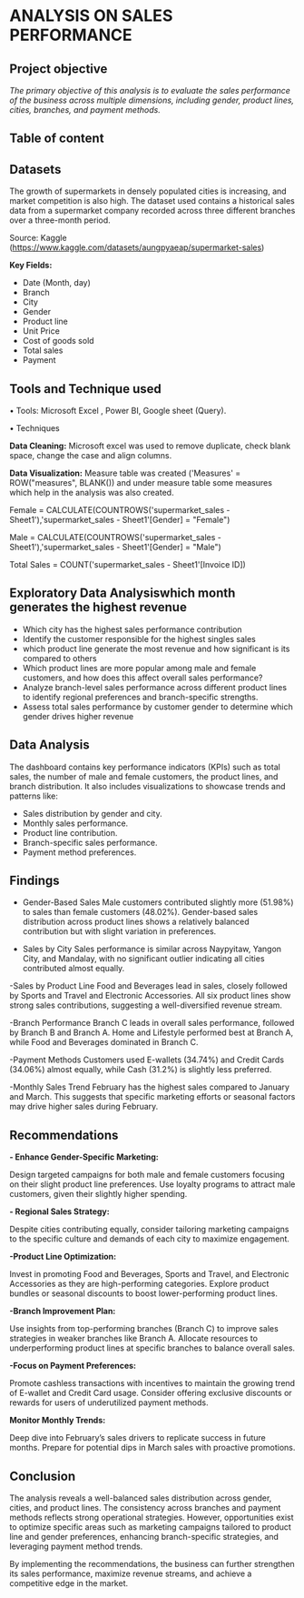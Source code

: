 # ANALYSIS ON SALES PERFORMANCE 
## Project objective
_The primary objective of this analysis is to evaluate the sales performance of the business across multiple dimensions, including gender, product lines, cities, branches, and payment methods._

## Table of content
## Datasets
The growth of supermarkets in densely populated cities is increasing, and market competition is also high. The dataset used contains a historical sales data from a supermarket company recorded across three different branches over a three-month period.

Source: Kaggle (https://www.kaggle.com/datasets/aungpyaeap/supermarket-sales)

**Key Fields:** 
- Date (Month, day)
- Branch
- City
- Gender
- Product line
- Unit Price
- Cost of goods sold
- Total sales
- Payment

## Tools and Technique used

• Tools: Microsoft Excel , Power BI, Google sheet (Query).

• Techniques

**Data Cleaning:** Microsoft excel was used to remove duplicate, check blank space, change 
the case and align columns.

**Data Visualization:** Measure table was created ('Measures' = ROW("measures", 
BLANK()) and under measure table some measures which help in the analysis was also 
created.

Female = CALCULATE(COUNTROWS('supermarket_sales - Sheet1'),'supermarket_sales - Sheet1'[Gender] = "Female")

Male = CALCULATE(COUNTROWS('supermarket_sales - Sheet1'),'supermarket_sales - Sheet1'[Gender] = "Male")

Total Sales = COUNT('supermarket_sales - Sheet1'[Invoice ID])

## Exploratory Data Analysiswhich month generates the highest revenue

- Which city has the highest sales performance contribution
- Identify the customer responsible for the highest singles sales
- which product line generate the most revenue and how significant is its compared to others
- Which product lines are more popular among male and female customers, and how does this affect overall sales performance?
- Analyze branch-level sales performance across different product lines to identify regional preferences and branch-specific strengths.
- Assess total sales performance by customer gender to determine which gender drives higher revenue

## Data Analysis

The dashboard contains key performance indicators (KPIs) such as total sales, the number of male and female customers, the product lines, and branch distribution. It also includes visualizations to showcase trends and patterns like:

- Sales distribution by gender and city.
- Monthly sales performance.
- Product line contribution.
- Branch-specific sales performance.
- Payment method preferences.



## Findings
- Gender-Based Sales
Male customers contributed slightly more (51.98%) to sales than female customers (48.02%).
Gender-based sales distribution across product lines shows a relatively balanced contribution but with slight variation in preferences.

- Sales by City
Sales performance is similar across Naypyitaw, Yangon City, and Mandalay, with no significant outlier indicating all cities contributed almost equally.

-Sales by Product Line
Food and Beverages lead in sales, closely followed by Sports and Travel and Electronic Accessories.
All six product lines show strong sales contributions, suggesting a well-diversified revenue stream.

-Branch Performance
Branch C leads in overall sales performance, followed by Branch B and Branch A.
Home and Lifestyle performed best at Branch A, while Food and Beverages dominated in Branch C.

-Payment Methods
Customers used E-wallets (34.74%) and Credit Cards (34.06%) almost equally, while Cash (31.2%) is slightly less preferred.

-Monthly Sales Trend
February has the highest sales compared to January and March. This suggests that specific marketing efforts or seasonal factors may drive higher sales during February.

## Recommendations
**- Enhance Gender-Specific Marketing:**

Design targeted campaigns for both male and female customers focusing on their slight product line preferences.
Use loyalty programs to attract male customers, given their slightly higher spending.

**- Regional Sales Strategy:**

Despite cities contributing equally, consider tailoring marketing campaigns to the specific culture and demands of each city to maximize engagement.

**-Product Line Optimization:**

Invest in promoting Food and Beverages, Sports and Travel, and Electronic Accessories as they are high-performing categories.
Explore product bundles or seasonal discounts to boost lower-performing product lines.

**-Branch Improvement Plan:**

Use insights from top-performing branches (Branch C) to improve sales strategies in weaker branches like Branch A.
Allocate resources to underperforming product lines at specific branches to balance overall sales.

**-Focus on Payment Preferences:**

Promote cashless transactions with incentives to maintain the growing trend of E-wallet and Credit Card usage.
Consider offering exclusive discounts or rewards for users of underutilized payment methods.

**Monitor Monthly Trends:**

Deep dive into February’s sales drivers to replicate success in future months.
Prepare for potential dips in March sales with proactive promotions.

## Conclusion

The analysis reveals a well-balanced sales distribution across gender, cities, and product lines. The consistency across branches and payment methods reflects strong operational strategies. However, opportunities exist to optimize specific areas such as marketing campaigns tailored to product line and gender preferences, enhancing branch-specific strategies, and leveraging payment method trends.

By implementing the recommendations, the business can further strengthen its sales performance, maximize revenue streams, and achieve a competitive edge in the market.







